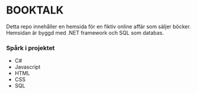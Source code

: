 # BOOKTALK
Detta repo innehåller en hemsida för en fiktiv online affär som säljer böcker. 
Hemsidan är byggd med .NET framework och SQL som databas.

### Spårk i projektet
* C#
* Javascript
* HTML 
* CSS
* SQL
